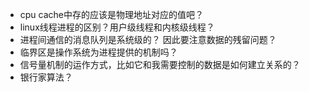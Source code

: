 - cpu cache中存的应该是物理地址对应的值吧？
- linux线程进程的区别？用户级线程和内核级线程？
- 进程间通信的消息队列是系统级的？ 因此要注意数据的残留问题？
- 临界区是操作系统为进程提供的机制吗？
- 信号量机制的运作方式，比如它和我需要控制的数据是如何建立关系的？
- 银行家算法？